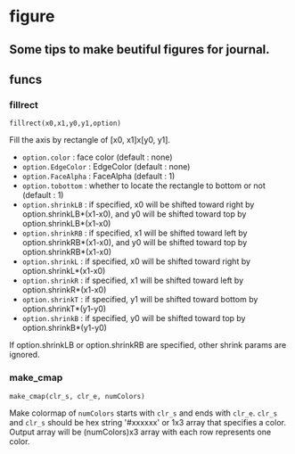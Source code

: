 # figure




## Some tips to make beutiful figures for journal.



## funcs
### fillrect
`fillrect(x0,x1,y0,y1,option)`

Fill the axis by rectangle of [x0, x1]x[y0, y1].
- `option.color` : face color (default : none)
- `option.EdgeColor` : EdgeColor (default : none)
- `option.FaceAlpha` : FaceAlpha (default : 1)
- `option.tobottom` : whether to locate the rectangle to bottom or not (default : 1)
- `option.shrinkLB` : if specified, x0 will be shifted toward right by option.shrinkLB*(x1-x0), and y0 will be shifted toward top by option.shrinkLB*(x1-x0)
- `option.shrinkRB` : if specified, x1 will be shifted toward left by option.shrinkRB*(x1-x0), and y0 will be shifted toward top by option.shrinkRB*(x1-x0)
- `option.shrinkL` : if specified, x0 will be shifted toward right by option.shrinkL*(x1-x0)
- `option.shrinkR` : if specified, x1 will be shifted toward left by option.shrinkR*(x1-x0)
- `option.shrinkT` : if specified, y1 will be shifted toward bottom by option.shrinkT*(y1-y0)
- `option.shrinkB` : if specified, y0 will be shifted toward top by option.shrinkB*(y1-y0)

If option.shrinkLB or option.shrinkRB are specified, other shrink params are ignored. 


### make_cmap
`make_cmap(clr_s, clr_e, numColors)`

Make colormap of `numColors` starts with `clr_s` and ends with `clr_e`.
`clr_s` and `clr_s` should be hex string '#xxxxxx' or 1x3 array that specifies a color. 
Output array will be (numColors)x3 array with each row represents one color.










